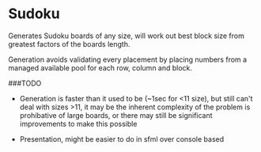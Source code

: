 # Sudoku

Generates Sudoku boards of any size, will work out best block size from greatest factors of
the boards length.

Generation avoids validating every placement by placing numbers from a managed available
pool for each row, column and block.

###TODO

- Generation is faster than it used to be (~1sec for <11 size), but still can't deal with sizes >11, it may be the inherent complexity of the problem is prohibative of large boards, or there may still be significant improvements to make this possible

- Presentation, might be easier to do in sfml over console based





